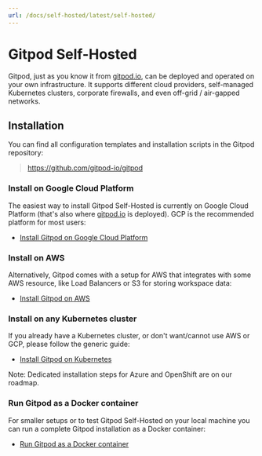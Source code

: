 ```yaml
---
url: /docs/self-hosted/latest/self-hosted/
---
```



# Gitpod Self-Hosted

Gitpod, just as you know it from [gitpod.io](https://gitpod.io), can be deployed and operated on your own infrastructure. It supports different cloud providers, self-managed Kubernetes clusters, corporate firewalls, and even off-grid / air-gapped networks.


## Installation

You can find all configuration templates and installation scripts in the Gitpod repository:

  > https://github.com/gitpod-io/gitpod

### Install on Google Cloud Platform

The easiest way to install Gitpod Self-Hosted is currently on Google Cloud Platform (that's also where [gitpod.io](https://gitpod.io) is deployed). GCP is the recommended platform for most users:

* [Install Gitpod on Google Cloud Platform](../install/install-on-gcp-script/)

### Install on AWS

Alternatively, Gitpod comes with a setup for AWS that integrates with some AWS resource, like Load Balancers or S3 for storing workspace data:

* [Install Gitpod on AWS](../install/install-on-aws-script/)

### Install on any Kubernetes cluster

If you already have a Kubernetes cluster, or don't want/cannot use AWS or GCP, please follow the generic guide:

* [Install Gitpod on Kubernetes](../install/install-on-kubernetes/)

Note: Dedicated installation steps for Azure and OpenShift are on our roadmap.

### Run Gitpod as a Docker container

For smaller setups or to test Gitpod Self-Hosted on your local machine you can run a complete Gitpod installation as a Docker container:

* [Run Gitpod as a Docker container](../install/run-as-docker)
